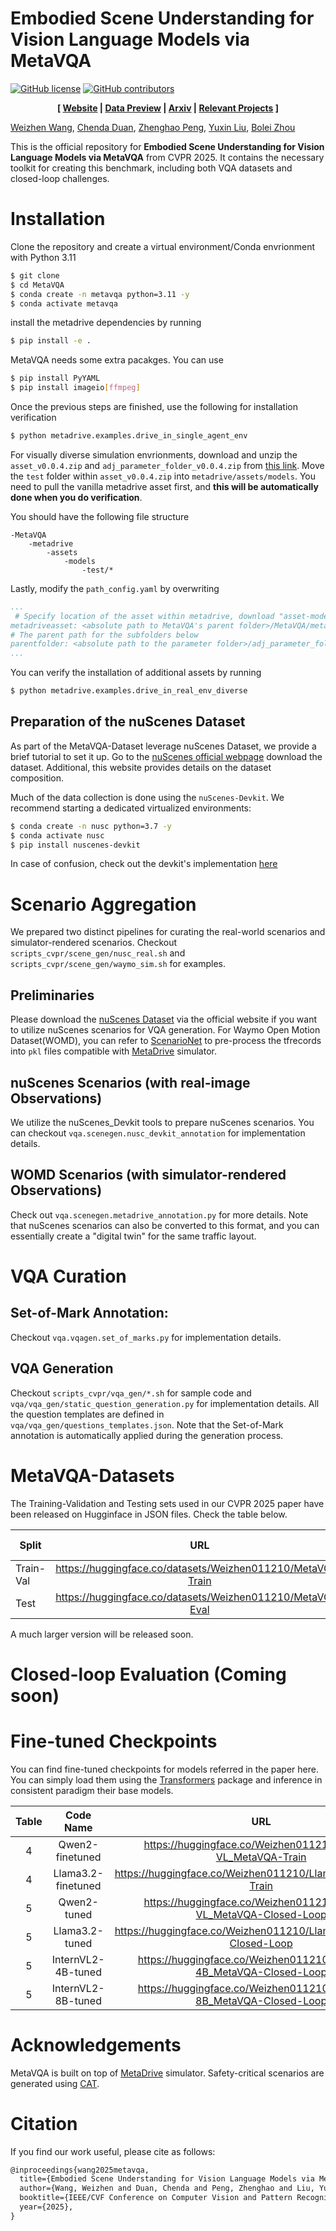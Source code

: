 # Embodied Scene Understanding for Vision Language Models via MetaVQA 
[![GitHub license](https://img.shields.io/github/license/metadriverse/metadrive)](https://github.com/metadriverse/metadrive/blob/main/LICENSE.txt)
[![GitHub contributors](https://img.shields.io/github/contributors/metadriverse/metadrive)](https://github.com/WeizhenWang-1210/MetaVQA/graphs/contributors)



<div style="text-align: center; width:100%; margin: 0 auto; display: inline-block">
<strong>
[
<a href="https://metadriverse.github.io/metavqa/">Website</a>
|
<a href="https://huggingface.co/datasets/Weizhen011210/MetaVQA-Train">Data Preview</a>
|
<a href="https://arxiv.org/abs/2501.09167">Arxiv</a>
|
<a href="https://metadriverse.github.io/">Relevant Projects</a>
]
</strong>
</div>

<br>

[Weizhen Wang](https://github.com/WeizhenWang-1210), [Chenda Duan](https://chendaduan.com/), [Zhenghao Peng](https://pengzhenghao.github.io/), [Yuxin Liu](https://github.com/Yuxin45), [Bolei Zhou](https://boleizhou.github.io/)

This is the official repository for **Embodied Scene Understanding for Vision Language Models via MetaVQA** from CVPR 2025. It contains the necessary toolkit for creating this benchmark, including both VQA datasets and closed-loop challenges. 

# Installation
Clone the repository and create a virtual environment/Conda envrionment with Python 3.11
```bash
$ git clone 
$ cd MetaVQA
$ conda create -n metavqa python=3.11 -y
$ conda activate metavqa
```
install the metadrive dependencies by running 
```bash
$ pip install -e .
```

MetaVQA needs some extra pacakges. You can use
```bash
$ pip install PyYAML
$ pip install imageio[ffmpeg]
```
Once the previous steps are finished, use the following for installation verification
```bash
$ python metadrive.examples.drive_in_single_agent_env
```

For visually diverse simulation envrionments, download and unzip the `asset_v0.0.4.zip` and `adj_parameter_folder_v0.0.4.zip` from [this link](https://github.com/WeizhenWang-1210/MetaVQA/releases). Move the `test` folder within `asset_v0.0.4.zip` into `metadrive/assets/models`. You need to pull the vanilla metadrive asset first, and **this will be automatically done when you do verification**. 

You should have the following file structure
```
-MetaVQA
    -metadrive
        -assets
            -models
                -test/*
```

Lastly, modify the `path_config.yaml` by overwriting 
```yaml
...
 # Specify location of the asset within metadrive, download "asset-model.zip" from github release and put it at corresponding location.
metadriveasset: <absolute path to MetaVQA's parent folder>/MetaVQA/metadrive/assets/models/test
# The parent path for the subfolders below
parentfolder: <absolute path to the parameter folder>/adj_parameter_folder_v0.0.4
...
```
You can verify the installation of additional assets by running
```bash
$ python metadrive.examples.drive_in_real_env_diverse
```

## Preparation of the nuScenes Dataset
As part of the MetaVQA-Dataset leverage nuScenes Dataset, we provide a brief tutorial to set it up.
Go to the [nuScenes official webpage](https://www.nuscenes.org/nuscenes) download the dataset. Additional, this website provides details on the dataset composition.

Much of the data collection is done using the `nuScenes-Devkit`. We recommend starting a dedicated virtualized environments:
```bash
$ conda create -n nusc python=3.7 -y
$ conda activate nusc
$ pip install nuscenes-devkit
```
In case of confusion, check out the devkit's implementation [here](https://github.com/nutonomy/nuscenes-devkit)

# Scenario Aggregation
We prepared two distinct pipelines for curating the real-world scenarios and simulator-rendered scenarios. Checkout `scripts_cvpr/scene_gen/nusc_real.sh` and `scripts_cvpr/scene_gen/waymo_sim.sh` for examples.

## Preliminaries
Please download the [nuScenes Dataset](https://www.nuscenes.org/nuscenes) via the official website if you want to utilize nuScenes scenarios for VQA generation. For Waymo Open Motion Dataset(WOMD), you can refer to [ScenarioNet](https://github.com/metadriverse/scenarionet) to pre-process the tfrecords into `pkl` files compatible with [MetaDrive](https://github.com/metadriverse/metadrive) simulator.

## nuScenes Scenarios (with real-image Observations)
We utilize the nuScenes_Devkit tools to prepare nuScenes scenarios. You can checkout `vqa.scenegen.nusc_devkit_annotation` for implementation details.

## WOMD Scenarios (with simulator-rendered Observations)
Check out `vqa.scenegen.metadrive_annotation.py` for more details. Note that nuScenes scenarios can also be converted to this format, and you can essentially create a "digital twin" for the same traffic layout.

<!--
## End Product #TODO
By the end of this stage, suppose you specify your logging path at `/data`, you will have the following file structure.
-->



# VQA Curation
## Set-of-Mark Annotation:
Checkout `vqa.vqagen.set_of_marks.py` for implementation details.

## VQA Generation
Checkout `scripts_cvpr/vqa_gen/*.sh` for sample code and `vqa/vqa_gen/static_question_generation.py` for implementation details. All the question templates are defined in `vqa/vqa_gen/questions_templates.json`. Note that the Set-of-Mark annotation is automatically applied during the generation process.



# MetaVQA-Datasets
The Training-Validation and Testing sets used in our CVPR 2025 paper have been released on Hugginface in JSON files. Check the table below. 

| Split     | URL       |  Size (#VQAs)
|---------  |:---------:|:---------:|
| Train-Val | https://huggingface.co/datasets/Weizhen011210/MetaVQA-Train  | 150 K
| Test      | https://huggingface.co/datasets/Weizhen011210/MetaVQA-Eval   | 9,375


A much larger version will be released soon.


# Closed-loop Evaluation (Coming soon)



# Fine-tuned Checkpoints 
You can find fine-tuned checkpoints for models referred in the paper here. You can simply load them using the [Transformers](https://huggingface.co/docs/transformers/en/index) package and inference in consistent paradigm their base models.

| Table       | Code Name       |  URL
|:---------:  |:---------:|:---------:|
| 4           | Qwen2-finetuned      | https://huggingface.co/Weizhen011210/Qwen2-VL_MetaVQA-Train 
| 4           | Llama3.2-finetuned   | https://huggingface.co/Weizhen011210/Llama3.2_MetaVQA-Train 
| 5           | Qwen2-tuned          | https://huggingface.co/Weizhen011210/Qwen2-VL_MetaVQA-Closed-Loop
| 5           | Llama3.2-tuned       | https://huggingface.co/Weizhen011210/Llama3.2_MetaVQA-Closed-Loop
| 5           | InternVL2-4B-tuned   | https://huggingface.co/Weizhen011210/InternVL2-4B_MetaVQA-Closed-Loop
| 5           | InternVL2-8B-tuned   | https://huggingface.co/Weizhen011210/InternVL2-8B_MetaVQA-Closed-Loop





<!---

# Benchmark Reproduction
## VQA Evaluation Results
For transparency, you can find the original VLM inference results and our computed metric files listed below.

### Table 2. Sim-to-Real



## Closed-loop Evaluation Results
For transparency, we provide the closed-loop inference results below.




# Model Fine-tuning and Inference

## Supervised Fine-tuning
We used InternVL2's native repository for the LoRA fine-tuning of InternVL2. For Qwen-2-VL and Llama-3.2-VL, we used LLaMa-Factory. For inference, we used the [Transformers](https://huggingface.co/docs/transformers/en/index) package (except for GPT-4o, which we uses web API).

## VQA Inference

## Closed-loop Inference
-->

# Acknowledgements
MetaVQA is built on top of <a href="https://github.com/metadriverse/metadrive">MetaDrive</a> simulator. Safety-critical scenarios
are generated using <a href="https://github.com/metadriverse/cat">CAT</a>. 



# Citation
If you find our work useful, please cite as follows:

```latex
@inproceedings{wang2025metavqa,
  title={Embodied Scene Understanding for Vision Language Models via MetaVQA},
  author={Wang, Weizhen and Duan, Chenda and Peng, Zhenghao and Liu, Yuxin and Zhou, Bolei},
  booktitle={IEEE/CVF Conference on Computer Vision and Pattern Recognition},
  year={2025},
}
```

<!---
## Highlights <a name="highlights"></a>
MetaVQA a visual question-answering benchmark for improving and evaluating the embodied scene understanding of VLMs.
    
* MetaVQA designs a scalable pipeline to generate visual question answer (VQA) pairs relating to traffic scenarios imported from various sources, including nuScenes dataset, Waymo Open Motion Dataset, and a synthetic dataset of safety-critical scenes.

* MetaVQA provides a large-scale VQA dataset(MetaVQA-2M) containing 2.7M questions for 291K frames related to spatial, visual, dynamic, and safety-critical counterfactual scene understandings.

* MetaVQA establishes the baseline performance of VLMs on the dataset and show that the VLMs achieve remarkable embodied scene understanding capabilities through instruction tuning, especially when handling safety-critical situations.

## News <a name="news"></a>
- `[2024/07/02]` We provide an example for the holistic VQA generation pipeline in this [section](#vqa-generation).
- `[2024/07/01]` Training scripts for the benchmarks made public <a href="https://github.com/Dadaism6/MetaVQA-Training">here</a>. Demo dataset is released in the <a href="https://metadriverse.github.io/metaVQA/">official Website</a>(517 GB)
- `[2024/06/27]` MetaVQA repository made public.








## Dataset Structure

Dataset exported from MetaVQA will have the following file structure.
```
-root
    -episodes
        -episode0
            -frame0
                -front.png
                -left.png
                ...
            -frame1
            ...
        -episode1
            ...
        ...
    -data.json
    -mapping.json
```
To load the dataset, simply load `data.json`. This json file have the following structure
```
-data
    -1
        -question: ...
        -answer: ...
        -rgb: ...
    -2
        -question: ...
        -answer: ...
    ...
-split
    -train: [1,2,3,...]
    -val: ...
    -test: ...
```
The `rgb` field contains a list of path to the observations(ordered chronologically) for each view angle.


## VQA Generation
By default, MetaVQA generates VQA data on real-world traffic in <a href="https://metadriverse.github.io/scenarionet/">ScenarioNet</a> format. Suppose
you have the traffic data stored in `<traffic_folder>`, and you want the collected episodes to be stored in `<episodes_folder>` with `<num_proc>` processes.
First, run
```
python -m vqa.multiprocess_episodes_generation \
        --num_proc <num_proc>                  \
        --scenarios <traffic_folder>           \
        --data_directory <episodes_folder>
```
Optionally, you can set the `--headless` flag to boost performance. 

To generate questions and store them in `<questions_folder>`, you first need to compose a config file(`<vqa_config.yaml>`). Here is an example:
```
num_proc: 32                               # number of process to use
root_directory: <episodes_folder> 
output_directory: <questions_folder> 
src: "NuScenes"                              # traffic source
verbose: False                             # Set true for verbose output.
```
Then, run
```
python -m vqa.multiprocess_question_generation --job <job> --config <vqa_config.yaml>
```
You can choose `<job>` from `[static, dynamic, safety, static_nusc, dynamic_nusc, safety_nusc]`. 
Upon completion, `<question_folder>` will have `<num_proc>` jsons files with name in form `<job>_<proc_id>.json`

Then, preprocess the json files containing vqa data from the previous steps and store the processed data into `<processed_folder>` by 
```
python -m vqa.qa_preprocessing --raw <questions_folder> --processed <processed_folder>
```

Finally, to export the dataset into a self-contained folder, with `export.py`. The exported dataset will have the same layout as in the [previous section](#dataset-structure).




## Benchmark Training and Testing
The training and evaluation scripts are available at  <a href="https://github.com/Dadaism6/MetaVQA-Training">this repository</a>. You can find the experiment
results in the <a href="https://metadriverse.github.io/metaVQA/">official Website</a>.


-->





